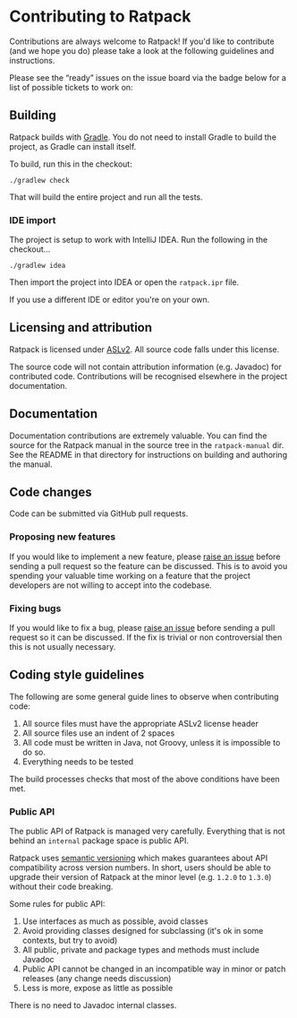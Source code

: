 # Contributing to Ratpack

Contributions are always welcome to Ratpack!
If you'd like to contribute (and we hope you do) please take a look at the following guidelines and instructions.

Please see the “ready” issues on the issue board via the badge below for a list of possible tickets to work on:


## Building

Ratpack builds with [Gradle](http://gradle.org). 
You do not need to install Gradle to build the project, as Gradle can install itself.

To build, run this in the checkout:

    ./gradlew check

That will build the entire project and run all the tests.

### IDE import

The project is setup to work with IntelliJ IDEA.
Run the following in the checkout…

    ./gradlew idea

Then import the project into IDEA or open the `ratpack.ipr` file.

If you use a different IDE or editor you're on your own.    

## Licensing and attribution

Ratpack is licensed under [ASLv2](http://www.apache.org/licenses/LICENSE-2.0). All source code falls under this license.

The source code will not contain attribution information (e.g. Javadoc) for contributed code.
Contributions will be recognised elsewhere in the project documentation.

## Documentation

Documentation contributions are extremely valuable.
You can find the source for the Ratpack manual in the source tree in the `ratpack-manual` dir.
See the README in that directory for instructions on building and authoring the manual.

## Code changes

Code can be submitted via GitHub pull requests.

### Proposing new features

If you would like to implement a new feature, please [raise an issue](https://github.com/ratpack/ratpack/issues) before sending a pull request so the feature can be discussed.
This is to avoid you spending your valuable time working on a feature that the project developers are not willing to accept into the codebase.

### Fixing bugs

If you would like to fix a bug, please [raise an issue](https://github.com/ratpack/ratpack/issues) before sending a pull request so it can be discussed.
If the fix is trivial or non controversial then this is not usually necessary.

## Coding style guidelines

The following are some general guide lines to observe when contributing code:

1. All source files must have the appropriate ASLv2 license header
1. All source files use an indent of 2 spaces
1. All code must be written in Java, not Groovy, unless it is impossible to do so.
1. Everything needs to be tested

The build processes checks that most of the above conditions have been met.

### Public API

The public API of Ratpack is managed very carefully.
Everything that is not behind an `internal` package space is public API.

Ratpack uses [semantic versioning](http://semver.org/) which makes guarantees about API compatibility across version numbers.
In short, users should be able to upgrade their version of Ratpack at the minor level (e.g. `1.2.0` to `1.3.0`) without their code breaking.

Some rules for public API:

1. Use interfaces as much as possible, avoid classes
2. Avoid providing classes designed for subclassing (it's ok in some contexts, but try to avoid)
3. All public, private and package types and methods must include Javadoc
4. Public API cannot be changed in an incompatible way in minor or patch releases (any change needs discussion)
5. Less is more, expose as little as possible

There is no need to Javadoc internal classes.

